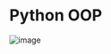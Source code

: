 # Python OOP

![image](https://user-images.githubusercontent.com/110176257/182826772-6d741bb1-4970-4838-aabc-0e5c6f6bec2a.png)
